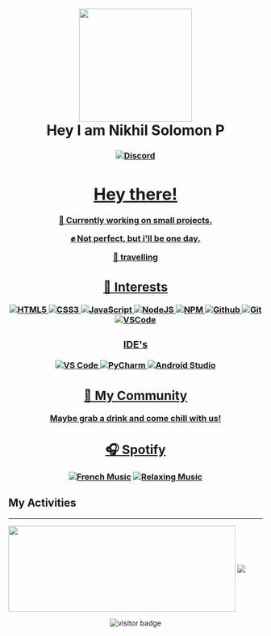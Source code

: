 
<h1 align="center">
  <img src="https://raw.githubusercontent.com/create-go-app/cli/master/.github/images/cgapp_logo%402x.png" width="224px"/><br/>
  Hey I am Nikhil Solomon P
</h1>

<h3
<p align="center">
  <a href="https://discord.gg/zb7nMZc5"><img alt="Discord" title="Discord" src="https://img.shields.io/badge/-Discord-7289DA?style=for-the-badge&logo=discord&logoColor=white"/>

  
  
</p>


# Hey there!

💪 Currently working on small projects.

✊ Not perfect, but i'll be one day.

🎯 travelling




## :wrench: Interests

![HTML5](https://img.icons8.com/color/30/html-5.png) ![CSS3](https://img.icons8.com/color/30/css3.png) ![JavaScript](https://img.icons8.com/color/30/javascript.png) ![NodeJS](https://img.icons8.com/color/30/nodejs.png) ![NPM](https://img.icons8.com/color/30/npm.png) ![Github](https://img.icons8.com/material-outlined/30/github.png) ![Git](https://img.icons8.com/color/30/git.png) ![VSCode](https://img.icons8.com/color/30/visual-studio-code-2019.png)
  
<div align="center">

### IDE's

![VS Code](https://img.shields.io/badge/Visual_Studio_Code-0078D4?style=for-the-badge&logo=visual%20studio%20code&logoColor=white)
![PyCharm](https://img.shields.io/badge/PyCharm-000000.svg?&style=for-the-badge&logo=PyCharm&logoColor=white)
![Android Studio](https://img.shields.io/static/v1?style=for-the-badge&message=Android+Studio&color=222222&logo=Android+Studio&logoColor=3DDC84&label=)

</div>  

## 🤩 My Community

Maybe grab a drink and come chill with us!








## :headphones: Spotify

[![French Music](https://img.shields.io/badge/English20Music-%231DB954.svg?&style=for-the-badge&logo=spotify&logoColor=white)](https://open.spotify.com/playlist/75T9iO3fBQ61jgwRVaX8iz?si=bafd76d0c1d74935) [![Relaxing Music](https://img.shields.io/badge/Relaxing%20Music-%231DB954.svg?&style=for-the-badge&logo=spotify&logoColor=white)](https://open.spotify.com/playlist/3nefUccOcypMsYYzcKrSnL?si=d5e2c0b91ecf4fa0)


## My Activities
----
<a style="text-decoration: none;" href="https://youtube.com/Nikhil">
  <img width=450 height=170 align="center" src="https://github-readme-stats.vercel.app/api?username=nikhilSolomon&theme=midnight-purple&show_icons=true&bg_color=0D1117&hide_border=true" />
</a>
<a href="https://youtube.com/Nikhil">
   <img align="center" src="https://github-readme-stats.vercel.app/api/top-langs/?username=nikhilSolomon&theme=midnight-purple&layout=compact&bg_color=0D1117&hide_border=true" />
  
</a>  

<p align='center'>
  <img src="https://visitor-badge.glitch.me/badge?page_id=nikhilSolomon" alt="visitor badge"/>
</p>


